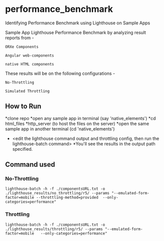 # performance_benchmark
Identifying Performance Benchmark using Lighthouse on Sample Apps

Sample App Lighthouse Performance Benchmark by analyzing result reports from - 

    ORXe Components

    Angular web-components

    native HTML components

These results will be on the following configurations - 

    No-Throttling

    Simulated Throttling
    
    
## How to Run
*clone repo
*open any sample app in terminal (say 'native_elements')
*cd html_files
*http_server (to host the files on the server)
*open the same sample app in another terminal (cd 'native_elements')
* <edit the lighthouse command output and throttling config, then run the lighthouse-batch command>
*You'll see the results in the output path specified.
    
    
## Command used
### No-Throttling
    lighthouse-batch -h -f ./componentsURL.txt -o ./lighthouse_results/no_throttling/r5/ --params "--emulated-form-factor=mobile --throttling-method=provided  --only-categories=performance" 
### Throttling
    lighthouse-batch -h -f ./componentsURL.txt -o ./lighthouse_results/throttling/r5/ --params "--emulated-form-factor=mobile   --only-categories=performance"

